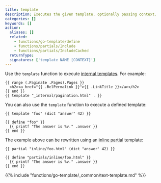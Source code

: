 ```yaml
---
title: template
description: Executes the given template, optionally passing context.
categories: []
keywords: []
action:
  aliases: []
  related:
    - functions/go-template/define
    - functions/partials/Include
    - functions/partials/IncludeCached
  returnType: 
  signatures: ['template NAME [CONTEXT]']
---
```


Use the `template` function to execute [internal templates]. For example:

```go-html-template
{{ range (.Paginate .Pages).Pages }}
  <h2><a href="{{ .RelPermalink }}">{{ .LinkTitle }}</a></h2>
{{ end }}
{{ template "_internal/pagination.html" . }}
```

You can also use the `template` function to execute a defined template:

```go-html-template
{{ template "foo" (dict "answer" 42) }}

{{ define "foo" }}
  {{ printf "The answer is %v." .answer }}
{{ end }}
```

The example above can be rewritten using an [inline partial] template:

```go-html-template
{{ partial "inline/foo.html" (dict "answer" 42) }}

{{ define "partials/inline/foo.html" }}
  {{ printf "The answer is %v." .answer }}
{{ end }}
```

{{% include "functions/go-template/_common/text-template.md" %}}

[`partial`]: /functions/partials/include/
[inline partial]: /templates/partials/#inline-partials
[internal templates]: /templates/internal/
